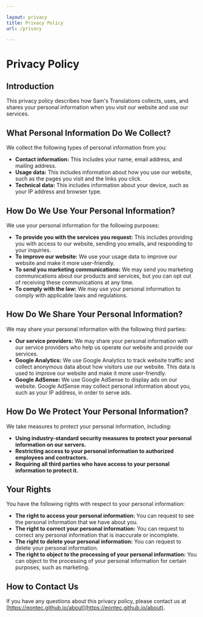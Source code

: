 ```yaml
---

layout: privacy
title: Privacy Policy
url: /privacy

---
```


# Privacy Policy

## Introduction

This privacy policy describes how Sam's Translations collects, uses, and shares your personal information when you visit our website and use our services.

## What Personal Information Do We Collect?

We collect the following types of personal information from you:

* **Contact information:** This includes your name, email address, and mailing address.
* **Usage data:** This includes information about how you use our website, such as the pages you visit and the links you click.
* **Technical data:** This includes information about your device, such as your IP address and browser type.

## How Do We Use Your Personal Information?

We use your personal information for the following purposes:

* **To provide you with the services you request:** This includes providing you with access to our website, sending you emails, and responding to your inquiries.
* **To improve our website:** We use your usage data to improve our website and make it more user-friendly.
* **To send you marketing communications:** We may send you marketing communications about our products and services, but you can opt out of receiving these communications at any time.
* **To comply with the law:** We may use your personal information to comply with applicable laws and regulations.

## How Do We Share Your Personal Information?

We may share your personal information with the following third parties:

* **Our service providers:** We may share your personal information with our service providers who help us operate our website and provide our services.
* **Google Analytics:** We use Google Analytics to track website traffic and collect anonymous data about how visitors use our website. This data is used to improve our website and make it more user-friendly.
* **Google AdSense:** We use Google AdSense to display ads on our website. Google AdSense may collect personal information about you, such as your IP address, in order to serve ads.

## How Do We Protect Your Personal Information?

We take measures to protect your personal information, including:

* **Using industry-standard security measures to protect your personal information on our servers.**
* **Restricting access to your personal information to authorized employees and contractors.**
* **Requiring all third parties who have access to your personal information to protect it.**

## Your Rights

You have the following rights with respect to your personal information:

* **The right to access your personal information:** You can request to see the personal information that we have about you.
* **The right to correct your personal information:** You can request to correct any personal information that is inaccurate or incomplete.
* **The right to delete your personal information:** You can request to delete your personal information.
* **The right to object to the processing of your personal information:** You can object to the processing of your personal information for certain purposes, such as marketing.

## How to Contact Us

If you have any questions about this privacy policy, please contact us at [https://eontec.github.io/about](https://eontec.github.io/about).